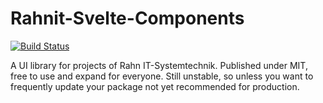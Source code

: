 # Rahnit-Svelte-Components

[![Build Status](https://img.shields.io/npm/v/rahnit-svelte-components?style=flat-square)](https://www.npmjs.com/package/rahnit-svelte-components)

A UI library for projects of Rahn IT-Systemtechnik.
Published under MIT, free to use and expand for everyone.
Still unstable, so unless you want to frequently update your package not yet recommended for production.
